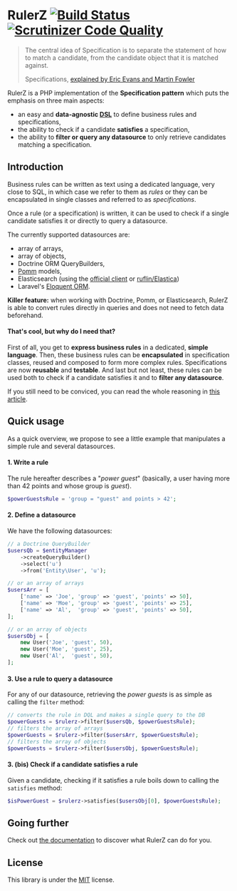 RulerZ [![Build Status](https://travis-ci.org/K-Phoen/rulerz.svg?branch=master)](https://travis-ci.org/K-Phoen/rulerz) [![Scrutinizer Code Quality](https://scrutinizer-ci.com/g/K-Phoen/rulerz/badges/quality-score.png?b=master)](https://scrutinizer-ci.com/g/K-Phoen/rulerz/?branch=master)
======

> The central idea of Specification is to separate the statement of how to match
> a candidate, from the candidate object that it is matched against.
>
> Specifications, [explained by Eric Evans and Martin Fowler](http://www.martinfowler.com/apsupp/spec.pdf)

RulerZ is a PHP implementation of the **Specification pattern** which puts the
emphasis on three main aspects:

 * an easy and **data-agnostic [DSL](http://en.wikipedia.org/wiki/Domain-specific_language)**
   to define business rules and specifications,
 * the ability to check if a candidate **satisfies** a specification,
 * the ability to **filter or query any datasource** to only retrieve
   candidates matching a specification.


Introduction
------------

Business rules can be written as text using a dedicated language, very close to
SQL, in which case we refer to them as *rules* or they can be encapsulated in
single classes and referred to as *specifications*.

Once a rule (or a specification) is written, it can be used to check if a single
candidate satisfies it or directly to query a datasource.

The currently supported datasources are:

 * array of arrays,
 * array of objects,
 * Doctrine ORM QueryBuilders,
 * [Pomm](http://www.pomm-project.org/) models,
 * Elasticsearch (using the [official client](https://github.com/elasticsearch/elasticsearch-php)
   or [ruflin/Elastica](https://github.com/ruflin/Elastica))
 * Laravel's [Eloquent ORM](http://laravel.com/docs/5.0/eloquent).

**Killer feature:** when working with Doctrine, Pomm, or Elasticsearch, RulerZ
is able to convert rules directly in queries and does not need to fetch data
beforehand.

#### That's cool, but why do I need that?

First of all, you get to **express business rules** in a dedicated, **simple
language**.
Then, these business rules can be **encapsulated** in specification classes, reused
and composed to form more complex rules. Specifications are now **reusable** and
**testable**.
And last but not least, these rules can be used both to check if a candidate
satisfies it and to **filter any datasource**.

If you still need to be conviced, you can read the whole reasoning in [this
article](http://blog.kevingomez.fr/2015/02/07/on-taming-repository-classes-in-doctrine-among-other-things/).


Quick usage
-----------

As a quick overview, we propose to see a little example that manipulates a
simple rule and several datasources.

#### 1. Write a rule

The rule hereafter describes a "*power guest*" (basically, a user having more
than 42 points and whose group is *guest*).

```php
$powerGuestsRule = 'group = "guest" and points > 42';
```

#### 2. Define a datasource

We have the following datasources:

```php
// a Doctrine QueryBuilder
$usersQb = $entityManager
    ->createQueryBuilder()
    ->select('u')
    ->from('Entity\User', 'u');

// or an array of arrays
$usersArr = [
    ['name' => 'Joe', 'group' => 'guest', 'points' => 50],
    ['name' => 'Moe', 'group' => 'guest', 'points' => 25],
    ['name' => 'Al',  'group' => 'guest', 'points' => 50],
];

// or an array of objects
$usersObj = [
    new User('Joe', 'guest', 50),
    new User('Moe', 'guest', 25),
    new User('Al',  'guest', 50),
];
```

#### 3. Use a rule to query a datasource

For any of our datasource, retrieving the *power guests* is as simple as calling
the `filter` method:

```php
// converts the rule in DQL and makes a single query to the DB
$powerGuests = $rulerz->filter($usersQb, $powerGuestsRule);
// filters the array of arrays
$powerGuests = $rulerz->filter($usersArr, $powerGuestsRule);
// filters the array of objects
$powerGuests = $rulerz->filter($usersObj, $powerGuestsRule);
```

#### 3. (bis) Check if a candidate satisfies a rule

Given a candidate, checking if it satisfies a rule boils down to calling the
`satisfies` method:

```php
$isPowerGuest = $rulerz->satisfies($usersObj[0], $powerGuestsRule);
```

Going further
-------------

Check out [the documentation](doc/index.md) to discover what RulerZ can do for
you.


License
-------

This library is under the [MIT](LICENSE) license.
